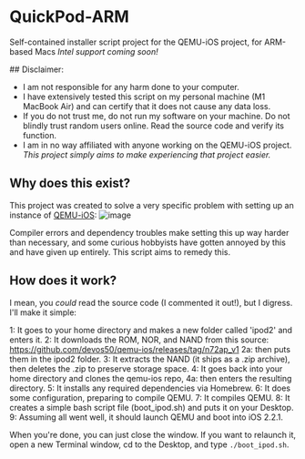 # QuickPod-ARM
Self-contained installer script project for the QEMU-iOS project, for ARM-based Macs
*Intel support coming soon!*

## Disclaimer: 
* I am not responsible for any harm done to your computer.
* I have extensively tested this script on my personal machine (M1 MacBook Air) and can certify that it does not cause any data loss. 
* If you do not trust me, do not run my software on your machine. Do not blindly trust random users online. Read the source code and verify its function.
* I am in no way affiliated with anyone working on the QEMU-iOS project. _This project simply aims to make experiencing that project easier._


## Why does this exist?
This project was created to solve a very specific problem with setting up an instance of [QEMU-iOS](https://github.com/devos50/qemu-ios): ![image](https://github.com/user-attachments/assets/19e044cc-e26b-4f40-9582-2e0fc0aea1a0)

Compiler errors and dependency troubles make setting this up way harder than necessary, and some curious hobbyists have gotten annoyed by this and have given up entirely. This script aims to remedy this.


## How does it work?
I mean, you _could_ read the source code (I commented it out!), but I digress.
I'll make it simple:

1: It goes to your home directory and makes a new folder called 'ipod2' and enters it. 
2: It downloads the ROM, NOR, and NAND from this source: https://github.com/devos50/qemu-ios/releases/tag/n72ap_v1
2a: then puts them in the ipod2 folder.
3: It extracts the NAND (it ships as a .zip archive), then deletes the .zip to preserve storage space.
4: It goes back into your home directory and clones the qemu-ios repo,
4a: then enters the resulting directory. 
5: It installs any required dependencies via Homebrew.
6: It does some configuration, preparing to compile QEMU.
7: It compiles QEMU.
8: It creates a simple bash script file (boot_ipod.sh) and puts it on your Desktop.
9: Assuming all went well, it should launch QEMU and boot into iOS 2.2.1. 

When you're done, you can just close the window. If you want to relaunch it, open a new Terminal window, cd to the Desktop, and type `./boot_ipod.sh`.

